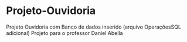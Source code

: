 # Projeto-Ouvidoria
Projeto Ouvidoria com Banco de dados inserido (arquivo OperaçõesSQL adicional)
Projeto para o professor Daniel Abella
